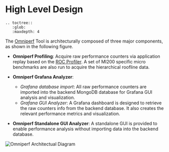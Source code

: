 # High Level Design

```eval_rst
.. toctree::
   :glob:
   :maxdepth: 4
```

The [Omniperf](https://github.com/AMDResearch/omniperf) Tool is architecturally composed of three major components, as shown in the following figure.

- **Omniperf Profiling**: Acquire raw performance counters via application replay based on the [ROC Profiler](https://github.com/ROCm-Developer-Tools/rocprofiler). A set of MI200 specific micro benchmarks are also run to acquire the hierarchical roofline data. 

- **Omniperf Grafana Analyzer**: 
  - *Grafana database import*: All raw performance counters are imported into the backend MongoDB database for Grafana GUI analysis and visualization.
  - *Grafana GUI Analyzer*: A Grafana dashboard is designed to retrieve the raw counters info from the backend database. It also creates the relevant performance metrics and visualization.
- **Omniperf Standalone GUI Analyzer**: A standalone GUI is provided to enable performance analysis without importing data into the backend database.

![Omniperf Architectual Diagram](images/omniperf_architecture.png)

